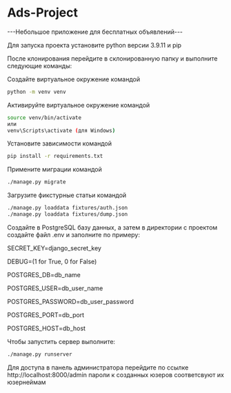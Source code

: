 # Ads-Project

---Небольшое приложение для бесплатных объявлений---

Для запуска проекта установите python версии 3.9.11 и pip

После клонирования перейдите в склонированную папку и выполните следующие команды:

Создайте виртуальное окружение командой
```bash
python -m venv venv
```

Активируйте виртуальное окружение командой
```bash
source venv/bin/activate
или
venv\Scripts\activate (для Windows)
```

Установите зависимости командой

```bash
pip install -r requirements.txt
```

Примените миграции командой
```bash
./manage.py migrate
```

Загрузите фикстурные статьи командой
```bash
./manage.py loaddata fixtures/auth.json
./manage.py loaddata fixtures/dump.json
```

Создайте в PostgreSQL базу данных, а затем в директории с проектом создайте файл .env и заполните по примеру:


SECRET_KEY=django_secret_key

DEBUG=(1 for True, 0 for False)

POSTGRES_DB=db_name

POSTGRES_USER=db_user_name

POSTGRES_PASSWORD=db_user_password

POSTGRES_PORT=db_port

POSTGRES_HOST=db_host


Чтобы запустить сервер выполните:

```bash
./manage.py runserver
```

Для доступа в панель администратора перейдите по ссылке http://localhost:8000/admin
пароли к созданных юзеров соответсвуют их юзернеймам